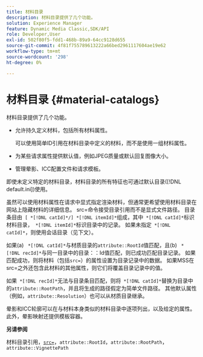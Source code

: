 ```yaml
---
title: 材料目录
description: 材料目录提供了几个功能。
solution: Experience Manager
feature: Dynamic Media Classic,SDK/API
role: Developer,User
exl-id: 502f80f5-fdd1-468b-89a9-64cc9128d655
source-git-commit: 4f81f755789613222a66bed2961117604ae19e62
workflow-type: tm+mt
source-wordcount: '298'
ht-degree: 0%

---
```


# 材料目录 {#material-catalogs}

材料目录提供了几个功能。

* 允许持久定义材料，包括所有材料属性。

  可以使用简单ID引用在材料目录中定义的材料，而不是使用一组材料属性。
* 为某些请求属性提供默认值，例如JPEG质量或默认回复图像大小。
* 管理晕影、ICC配置文件和请求模板。

即使未定义特定的材料目录，材料目录的所有特征也可通过默认目录([!DNL default.ini])使用。

虽然可以使用材料属性在请求中显式指定渲染材料，但通常更希望使用材料目录在网站上隐藏材料的详细信息。 src=命令接受目录引用而不是显式文件路径。 目录条目由` [ *[!DNL catId]*/] *[!DNL itemId]*`组成，其中` *[!DNL catId]*`标识材料目录，` *[!DNL itemId]*`标识目录中的记录。 如果未指定` *[!DNL catId]*`，则使用会话目录（见下文）。

如果(a) ` *[!DNL catId]*`与材质目录的`attribute::RootId`值匹配，且(b) ` *[!DNL recId]*`与同一目录中的目录：：Id值匹配，则已成功匹配目录记录。 如果匹配成功，则将材料（包括`src=`）的属性设置为目录记录中的数据。 如果MSS在src=之外还包含此材料的其他属性，则它们将覆盖目录记录中的值。

如果` *[!DNL recId]*`无法与目录条目匹配，则将` *[!DNL catId]*`替换为目录中的`attribute::RootPath`，并且将生成的路径假定为简单文件路径。 其他默认属性（例如，`attribute::Resolution`）也可以从材质目录继承。

晕影和ICC轮廓可以在与材料本身类似的材料目录中逐项列出，以及给定的属性。 此外，晕影映射还提供模板容器。

**另请参阅**

材料目录引用，[`src=`](../../../../../../ir-api/http-protocol/image-rendering-api-ref/c-ir-http-protocol-ref/c-ir-http-protocol-command-reference/r-ir-src.md#reference-62c98abad22149d68d405ed6aaff8272)，`attribute::RootId`，`attribute::RootPath`，`attribute::VignettePath`
